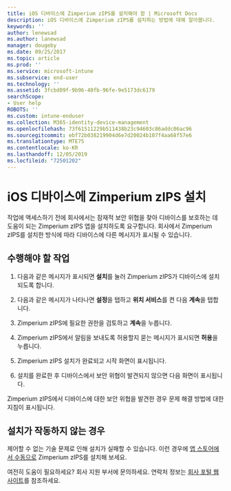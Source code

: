 ```yaml
---
title: iOS 디바이스에 Zimperium zIPS를 설치해야 함 | Microsoft Docs
description: iOS 디바이스에 Zimperium zIPS를 설치하는 방법에 대해 알아봅니다.
keywords: ''
author: lenewsad
ms.author: lanewsad
manager: dougeby
ms.date: 09/25/2017
ms.topic: article
ms.prod: ''
ms.service: microsoft-intune
ms.subservice: end-user
ms.technology: ''
ms.assetid: 3fcbd09f-9b96-40fb-96fe-9e5173dc6179
searchScope:
- User help
ROBOTS: ''
ms.custom: intune-enduser
ms.collection: M365-identity-device-management
ms.openlocfilehash: 73f61511229b511438b23c94603c86addc06ac96
ms.sourcegitcommit: ebf72b038219904d6e7d20024b107f4aa68f57e6
ms.translationtype: MTE75
ms.contentlocale: ko-KR
ms.lasthandoff: 12/05/2019
ms.locfileid: "72501202"
---
```

# <a name="install-zimperium-zips-on-your-ios-device"></a>iOS 디바이스에 Zimperium zIPS 설치

작업에 액세스하기 전에 회사에서는 잠재적 보안 위협을 찾아 디바이스를 보호하는 데 도움이 되는 Zimperium zIPS 앱을 설치하도록 요구합니다. 회사에서 Zimperium zIPS를 설치한 방식에 따라 디바이스에 다른 메시지가 표시될 수 있습니다.

## <a name="what-you-need-to-do"></a>수행해야 할 작업 

1. 다음과 같은 메시지가 표시되면 **설치**를 눌러 Zimperium zIPS가 디바이스에 설치되도록 합니다.

2. 다음과 같은 메시지가 나타나면 **설정**을 탭하고 **위치 서비스**를 켠 다음 **계속**을 탭합니다.

3. Zimperium zIPS에 필요한 권한을 검토하고 **계속**을 누릅니다.

4. Zimperium zIPS에서 알림을 보내도록 허용할지 묻는 메시지가 표시되면 **허용**을 누릅니다.

5. Zimperium zIPS 설치가 완료되고 시작 화면이 표시됩니다.

6. 설치를 완료한 후 디바이스에서 보안 위협이 발견되지 않으면 다음 화면이 표시됩니다.

Zimperium zIPS에서 디바이스에 대한 보안 위협을 발견한 경우 문제 해결 방법에 대한 지침이 표시됩니다.

## <a name="if-the-installation-doesnt-work"></a>설치가 작동하지 않는 경우

제어할 수 없는 기술 문제로 인해 설치가 실패할 수 있습니다. 이런 경우에 [앱 스토어에서 수동으로](https://itunes.apple.com/app/zimperium-zips/id1030924459) Zimperium zIPS를 설치해 보세요.

여전히 도움이 필요하세요? 회사 지원 부서에 문의하세요. 연락처 정보는 [회사 포털 웹 사이트](https://go.microsoft.com/fwlink/?linkid=2010980)를 참조하세요.
